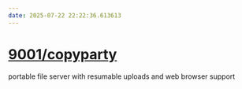 ```yaml
---
date: 2025-07-22 22:22:36.613613
---
```


# [9001/copyparty](https://github.com/9001/copyparty)

portable file server with resumable uploads and web browser support
